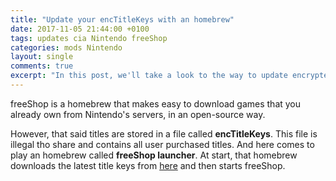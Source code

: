 ```yaml
---
title: "Update your encTitleKeys with an homebrew"
date: 2017-11-05 21:44:00 +0100
tags: updates cia Nintendo freeShop
categories: mods Nintendo
layout: single
comments: true
excerpt: "In this post, we'll take a look to the way to update encrypted title keys for freeShop"
---
```

freeShop is a homebrew that makes easy to download games that you already own from Nintendo's servers, in an open-source way.

However, that said titles are stored in a file called **encTitleKeys**. This file is illegal tho share and contains all user purchased titles. And here comes to play an homebrew called **freeShop launcher**. At start, that homebrew downloads the latest title keys from [here](http://3ds.titlekeys.gq) and then starts freeShop.
